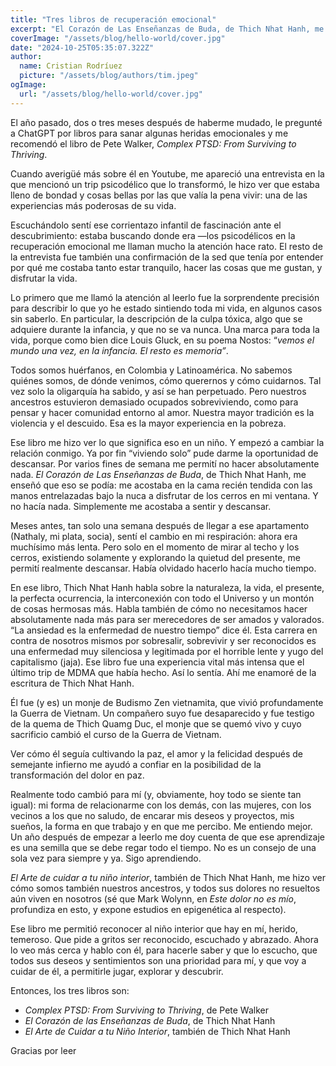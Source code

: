 ```yaml
---
title: "Tres libros de recuperación emocional"
excerpt: "El Corazón de Las Enseñanzas de Buda, de Thich Nhat Hanh, me enseñó que eso se podía: me acostaba en la cama recién tendida con las manos entrelazadas bajo la nuca a disfrutar de los cerros en mi ventana. Y no hacía nada. Simplemente me acostaba a sentir y descansar. "
coverImage: "/assets/blog/hello-world/cover.jpg"
date: "2024-10-25T05:35:07.322Z"
author:
  name: Cristian Rodríuez
  picture: "/assets/blog/authors/tim.jpeg"
ogImage:
  url: "/assets/blog/hello-world/cover.jpg"
---
```


El año pasado, dos o tres meses después de haberme mudado, le pregunté a ChatGPT por libros para sanar algunas heridas emocionales y me recomendó el libro de Pete Walker, *Complex PTSD: From Surviving to Thriving*.

Cuando averigüé más sobre él en Youtube, me apareció una entrevista en la que mencionó un trip psicodélico que lo transformó, le hizo ver que estaba lleno de bondad y cosas bellas por las que valía la pena vivir: una de las experiencias más poderosas de su vida.

Escuchándolo sentí ese corrientazo infantil de fascinación ante el descubrimiento: estaba buscando donde era —los psicodélicos en la recuperación emocional me llaman mucho la atención hace rato. El resto de la entrevista fue también una confirmación de la sed que tenía por entender por qué me costaba tanto estar tranquilo, hacer las cosas que me gustan, y disfrutar la vida.

Lo primero que me llamó la atención al leerlo fue la sorprendente precisión para describir lo que yo he estado sintiendo toda mi vida, en algunos casos sin saberlo. En particular, la descripción de la culpa tóxica, algo que se adquiere durante la infancia, y que no se va nunca. Una marca para toda la vida, porque como bien dice Louis Gluck, en su poema Nostos: “*vemos el mundo una vez, en la infancia. El resto es memoria”*.

Todos somos huérfanos, en Colombia y Latinoamérica. No sabemos quiénes somos, de dónde venimos, cómo querernos y cómo cuidarnos. Tal vez solo la oligarquía ha sabido, y así se han perpetuado. Pero nuestros ancestros estuvieron demasiado ocupados sobreviviendo, como para pensar y hacer comunidad entorno al amor. Nuestra mayor tradición es la violencia y el descuido. Esa es la mayor experiencia en la pobreza.

Ese libro me hizo ver lo que significa eso en un niño. Y empezó a cambiar la relación conmigo. Ya por fin “viviendo solo” pude darme la oportunidad de descansar. Por varios fines de semana me permití no hacer absolutamente nada. *El Corazón de Las Enseñanzas de Buda*, de Thich Nhat Hanh, me enseñó que eso se podía: me acostaba en la cama recién tendida con las manos entrelazadas bajo la nuca a disfrutar de los cerros en mi ventana. Y no hacía nada. Simplemente me acostaba a sentir y descansar.

Meses antes, tan solo una semana después de llegar a ese apartamento (Nathaly, mi plata, socia), sentí el cambio en mi respiración: ahora era muchísimo más lenta. Pero solo en el momento de mirar al techo y los cerros, existiendo solamente y explorando la quietud del presente, me permití realmente descansar. Había olvidado hacerlo hacía mucho tiempo.

En ese libro, Thich Nhat Hanh habla sobre la naturaleza, la vida, el presente, la perfecta ocurrencia, la interconexión con todo el Universo y un montón de cosas hermosas más. Habla también de cómo no necesitamos hacer absolutamente nada más para ser merecedores de ser amados y valorados. “La ansiedad es la enfermedad de nuestro tiempo” dice él. Esta carrera en contra de nosotros mismos por sobresalir, sobrevivir y ser reconocidos es una enfermedad muy silenciosa y legitimada por el horrible lente y yugo del capitalismo (jaja). Ese libro fue una experiencia vital más intensa que el último trip de MDMA que había hecho. Así lo sentía. Ahí me enamoré de la escritura de Thich Nhat Hanh.

Él fue (y es) un monje de Budismo Zen vietnamita, que vivió profundamente la Guerra de Vietnam. Un compañero suyo fue desaparecido y fue testigo de la quema de Thich Quamg Duc, el monje que se quemó vivo y cuyo sacrificio cambió el curso de la Guerra de Vietnam.

Ver cómo él seguía cultivando la paz, el amor y la felicidad después de semejante infierno me ayudó a confiar en la posibilidad de la transformación del dolor en paz.

Realmente todo cambió para mí (y, obviamente, hoy todo se siente tan igual): mi forma de relacionarme con los demás, con las mujeres, con los vecinos a los que no saludo, de encarar mis deseos y proyectos, mis sueños, la forma en que trabajo y en que me percibo. Me entiendo mejor. Un año después de empezar a leerlo me doy cuenta de que ese aprendizaje es una semilla que se debe regar todo el tiempo. No es un consejo de una sola vez para siempre y ya. Sigo aprendiendo.

*El Arte de cuidar a tu niño interior*, también de Thich Nhat Hanh, me hizo ver cómo somos también nuestros ancestros, y todos sus dolores no resueltos aún viven en nosotros (sé que Mark Wolynn, en *Este dolor no es mío*, profundiza en esto, y expone estudios en epigenética al respecto).

Ese libro me permitió reconocer al niño interior que hay en mí, herido, temeroso. Que pide a gritos ser reconocido, escuchado y abrazado. Ahora lo veo más cerca y hablo con él, para hacerle saber y que lo escucho, que todos sus deseos y sentimientos son una prioridad para mí, y que voy a cuidar de él, a permitirle jugar, explorar y descubrir.

Entonces, los tres libros son:
- *Complex PTSD: From Surviving to Thriving*, de Pete Walker
- *El Corazón de las Enseñanzas de Buda*, de Thich Nhat Hanh
- *El Arte de Cuidar a tu Niño Interior*, también de Thich Nhat Hanh

Gracias por leer
